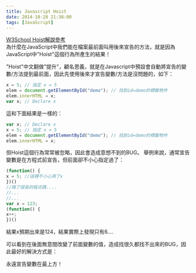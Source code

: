 ```yaml
---
title: Javascript Hoist
date: 2014-10-28 21:38:00
tags: [JavaScript]
---
```


[W3School Hoist解說參考](http://www.w3schools.com/js/js_hoisting.asp)  
為什麼在JavaScript中我們能在檔案最前面叫用後來宣告的方法，就是因為JavaScript中"Hoist"這個行為所產生的結果！

"Hoist"中文翻做"提升"，顧名思義，就是在Javascript中預設會自動將宣告的變數/方法提到最前面，因此先使用後來才宣告變數/方法是沒問題的，如下：
```Javascript
x = 5; // 指定 x = 5
elem = document.getElementById("demo"); // 找到id=demo的標籤物件
elem.innerHTML = x;                     
var x; // Declare x
```
這和下面結果是一樣的：
```Javascript
var x; // Declare x
x = 5; // 指定 x = 5
elem = document.getElementById("demo"); // 找到id=demo的標籤物件
elem.innerHTML = x;
```

但Hoist這個行為常常被忽略，因此會造成意想不到的BUG。
舉例來說，通常宣告變數是在方程式前宣告，但前面卻不小心指定過了：
```Javascript
(function() {
x = 5; //這裡不小心用了x
})()
//隔了很長的程式碼....
//...
//...
var x = 123; 
(function() { 
x++; 
})()
```
結果x預期出來是124，結果實際上發現只有6.... 

可以看到在後面無意間改變了前面變數的值，造成找很久都找不出來的BUG，因此最好的解決方式是：

永遠宣告變數在最上方！